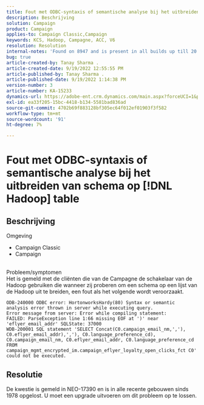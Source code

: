 ```yaml
---
title: Fout met ODBC-syntaxis of semantische analyse bij het uitbreiden van schema op [!DNL Hadoop] table
description: Beschrijving
solution: Campaign
product: Campaign
applies-to: Campaign Classic,Campaign
keywords: KCS, Hadoop, Campagne, ACC, V6
resolution: Resolution
internal-notes: 'Found on 8947 and is present in all builds up till 20.2.  Internal Support ticket: TK178548'
bug: true
article-created-by: Tanay Sharma .
article-created-date: 9/19/2022 12:55:55 PM
article-published-by: Tanay Sharma .
article-published-date: 9/19/2022 1:14:38 PM
version-number: 3
article-number: KA-15233
dynamics-url: https://adobe-ent.crm.dynamics.com/main.aspx?forceUCI=1&pagetype=entityrecord&etn=knowledgearticle&id=9444595f-1a38-ed11-9db1-002248086735
exl-id: ea33f205-15bc-4418-b134-5581bad836ad
source-git-commit: 4702b69f883128bf305ec64f012ef01903f3f582
workflow-type: tm+mt
source-wordcount: '91'
ht-degree: 7%

---
```


# Fout met ODBC-syntaxis of semantische analyse bij het uitbreiden van schema op [!DNL Hadoop] table

## Beschrijving

Omgeving<br>
- Campaign Classic
- Campaign



<br>Probleem/symptomen<br>Het is gemeld met de cliënten die van de Campagne de schakelaar van de Hadoop gebruiken die wanneer zij proberen om een schema op een lijst van de Hadoop uit te breiden, een fout als het volgende wordt veroorzaakt.<br>

```
ODB-240000 ODBC error: HortonworksHardy(80) Syntax or semantic analysis error thrown in server while executing query.
Error message from server: Error while compiling statement:
FAILED: ParseException line 1:66 missing EOF at ')' near 'eflyer_email_addr' SQLState: 37000
WDB-200001 SQL statement 'SELECT Concat(C0.campaign_email_nm,','), C0.eflyer_email_addr),','), C0.language_preference_cd), C0.campaign_email_nm, C0.eflyer_email_addr, C0.language_preference_cd FROM campaign_mgmt_encrypted_im.campaign_eflyer_loyalty_open_clicks_fct C0' could not be executed.
```



## Resolutie


De kwestie is gemeld in NEO-17390 en is in alle recente gebouwen sinds 1978 opgelost. U moet een upgrade uitvoeren om dit probleem op te lossen.
